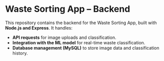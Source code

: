 # Waste Sorting App – Backend  

This repository contains the backend for the Waste Sorting App, built with **Node.js and Express**.
It handles:  

- **API requests** for image uploads and classification.  
- **Integration with the ML model** for real-time waste classification.  
- **Database management (MySQL)**  to store image data and classification history.  

 
